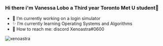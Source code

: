 ### Hi there i'm Vanessa Lobo a Third year Toronto Met U student👋

- 🌸 I’m currently working on a login simulator
- ✨ I’m currently learning Operating Systems and Algorithms
- 💌 How to reach me: discord Xenoastra#0600 

<img align="left" src="https://github-readme-stats.vercel.app/api/top-langs?username=xenoastra&show_icons=true&locale=en&layout=compact&theme=dark&hide=css,php" alt="xenoastra" />

